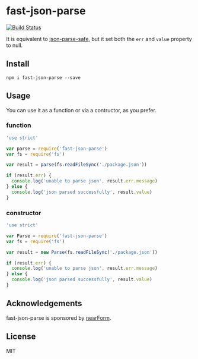 # fast-json-parse

[![Build Status](https://travis-ci.org/mcollina/fast-json-parse.svg)](https://travis-ci.org/mcollina/fast-json-parse)

It is equivalent to [json-parse-safe](http://npm.im/json-parse-safe),
but it set both the `err` and `value` property to null.

## Install

```
npm i fast-json-parse --save
```

## Usage

You can use it as a function or via a contructor, as you prefer.

### function

```js
'use strict'

var parse = require('fast-json-parse')
var fs = require('fs')

var result = parse(fs.readFileSync('./package.json'))

if (result.err) {
  console.log('unable to parse json', result.err.message)
} else {
  console.log('json parsed successfully', result.value)
}
```

### constructor

```js
'use strict'

var Parse = require('fast-json-parse')
var fs = require('fs')

var result = new Parse(fs.readFileSync('./package.json'))

if (result.err) {
  console.log('unable to parse json', result.err.message)
} else {
  console.log('json parsed successfully', result.value)
}
```

## Acknowledgements

fast-json-parse is sponsored by [nearForm](http://nearform.com).

## License

MIT
